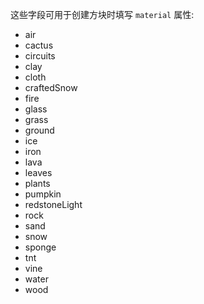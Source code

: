 这些字段可用于创建方块时填写 `material` 属性:

* air
* cactus
* circuits
* clay
* cloth
* craftedSnow
* fire
* glass
* grass
* ground
* ice
* iron
* lava
* leaves
* plants
* pumpkin
* redstoneLight
* rock
* sand
* snow
* sponge
* tnt
* vine
* water
* wood
